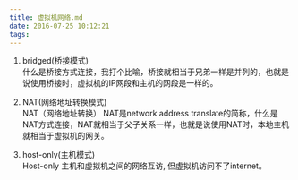 ```yaml
---
title: 虚拟机网络.md
date: 2016-07-25 10:12:21
tags: 
---
```

1. bridged(桥接模式)  
什么是桥接方式连接，我打个比喻，桥接就相当于兄弟一样是并列的，也就是说使用桥接时，虚拟机的IP网段和主机的网段是一样的。

2. NAT(网络地址转换模式)  
NAT（网络地址转换） NAT是network address translate的简称，什么是NAT方式连接，NAT就相当于父子关系一样，也就是说使用NAT时，本地主机就相当于虚拟机的网关。

3. host-only(主机模式)  
Host-only 主机和虚拟机之间的网络互访, 但虚拟机访问不了internet。
